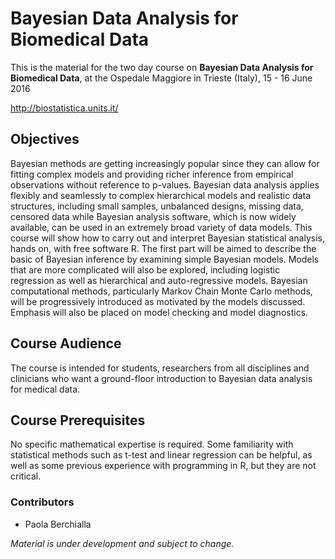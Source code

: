 # Bayesian Data Analysis for Biomedical Data

This is the material for the two day course on **Bayesian Data Analysis for Biomedical Data**, at the Ospedale Maggiore in Trieste (Italy), 15 - 16 June 2016  

http://biostatistica.units.it/

## Objectives

Bayesian methods are getting increasingly popular since they can allow for fitting complex models and providing richer inference from empirical observations without reference to p-values. Bayesian data analysis applies flexibly and seamlessly to complex hierarchical models and realistic data structures, including small samples, unbalanced designs, missing data, censored data while Bayesian analysis software, which is now widely available, can be used in an extremely broad variety of data models. This course will show how to carry out and interpret Bayesian statistical analysis, hands on, with free software R. The first part will be aimed to describe the basic of Bayesian inference by examining simple Bayesian models. Models that are more complicated will also be explored, including logistic regression as well as hierarchical and auto-regressive models. Bayesian computational methods, particularly Markov Chain Monte Carlo methods, will be progressively introduced as motivated by the models discussed. Emphasis will also be placed on model checking and model diagnostics.

## Course Audience

The course is intended for students, researchers from all disciplines and clinicians who want a ground-floor introduction to Bayesian data analysis for medical data.

## Course Prerequisites

No specific mathematical expertise is required. Some familiarity with statistical methods such as t-test and linear regression can be helpful, as well as some previous experience with programming in R, but they are not critical.

### Contributors

* Paola Berchialla

_Material is under development and subject to change._ 
